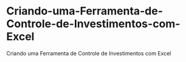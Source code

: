# Criando-uma-Ferramenta-de-Controle-de-Investimentos-com-Excel
Criando uma Ferramenta de Controle de Investimentos com Excel
